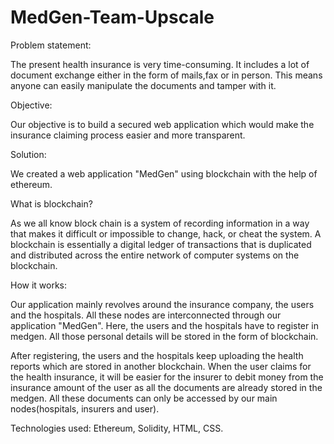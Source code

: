 # MedGen-Team-Upscale
Problem statement: 

The present health insurance is very time-consuming. It includes a lot of document exchange either in the form of mails,fax or in person. This means anyone can easily manipulate the documents and tamper with it.

Objective: 

Our objective is to build a secured web application which would make the insurance claiming process easier and more transparent. 

Solution: 

We created a web application "MedGen" using blockchain with the help of ethereum. 

What is blockchain?

As we all know block chain is a system of recording information in a way that makes it difficult or impossible to change, hack, or cheat the system. A blockchain is essentially a digital ledger of transactions that is duplicated and distributed across the entire network of computer systems on the blockchain.

How it works: 

Our application mainly revolves around the insurance company, the users and the hospitals. All these nodes are interconnected through our application "MedGen".
Here, the users and the hospitals have to register in medgen. All those personal details will be stored in the form of blockchain.

After registering, the users and the hospitals keep uploading the health reports which are stored in another blockchain.
When the user claims for the health insurance, it will be easier for the insurer to debit money from the insurance amount of the user as all the documents are already stored in the medgen.
All these documents can only be accessed by our main nodes(hospitals, insurers and user).

Technologies used: 
Ethereum, Solidity, HTML, CSS.
